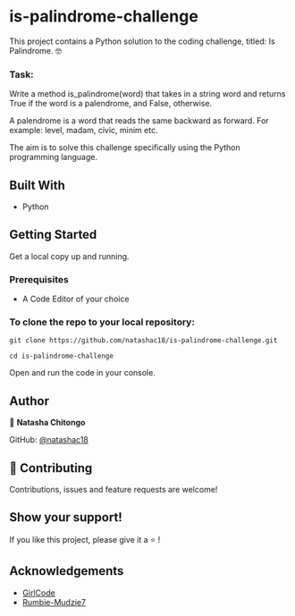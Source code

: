 # is-palindrome-challenge

This project contains a Python solution to the coding challenge, titled: Is Palindrome. :nerd_face:

###  Task:

Write a method is_palindrome(word) that takes in a string word and returns True if the word is a palendrome, and False, otherwise.

A palendrome is a word that reads the same backward as forward. For example: level, madam, civic, minim etc.

The aim is to solve this challenge specifically using the Python programming language.

## Built With

- Python

## Getting Started

Get a local copy up and running.

### Prerequisites
- A Code Editor of your choice

### To clone the repo to your local repository:

`git clone https://github.com/natashac18/is-palindrome-challenge.git`

`cd is-palindrome-challenge`

Open and run the code in your console.

## Author

:bust_in_silhouette: **Natasha Chitongo** 

GitHub: [@natashac18](https://github.com/natashac18)

## :handshake: Contributing

Contributions, issues and feature requests are welcome!

## Show your support! 

If you like this project, please give it a :star: !

## Acknowledgements

- [GirlCode](https://github.com/GirlCodeZA)
- [Rumbie-Mudzie7](https://github.com/Rumbie-Mudzie7)




